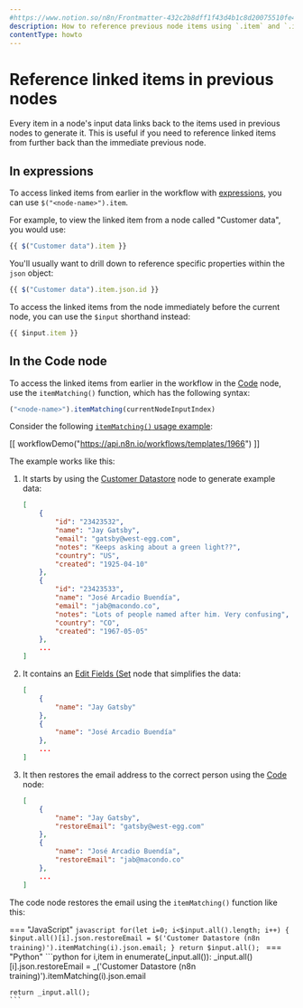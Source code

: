 ```yaml
---
#https://www.notion.so/n8n/Frontmatter-432c2b8dff1f43d4b1c8d20075510fe4
description: How to reference previous node items using `.item` and `.itemMatching()`.
contentType: howto
---
```


<!-- vale off -->

# Reference linked items in previous nodes

Every item in a node's input data links back to the items used in previous nodes to generate it. This is useful if you need to reference linked items from further back than the immediate previous node.

## In expressions

To access linked items from earlier in the workflow with [expressions](/glossary.md#expression-n8n), you can use `$("<node-name>").item`.

For example, to view the linked item from a node called "Customer data", you would use:

```javascript
{{ $("Customer data").item }}
```

You'll usually want to drill down to reference specific properties within the `json` object:

```javascript
{{ $("Customer data").item.json.id }}
```

To access the linked items from the node immediately before the current node, you can use the `$input` shorthand instead:

```javascript
{{ $input.item }}
```

## In the Code node

To access the linked items from earlier in the workflow in the [Code](/integrations/builtin/core-nodes/n8n-nodes-base.code/index.md) node, use the `itemMatching()` function, which has the following syntax:

```javascript
("<node-name>").itemMatching(currentNodeInputIndex)
```

Consider the following [`itemMatching()` usage example](https://n8n.io/workflows/1966-itemmatching-usage-example/):

[[ workflowDemo("https://api.n8n.io/workflows/templates/1966") ]]

The example works like this:

1. It starts by using the [Customer Datastore](/integrations/builtin/app-nodes/n8n-nodes-base.n8ntrainingcustomerdatastore.md) node to generate example data:
	```json
	[
		{
			"id": "23423532",
			"name": "Jay Gatsby",
			"email": "gatsby@west-egg.com",
			"notes": "Keeps asking about a green light??",
			"country": "US",
			"created": "1925-04-10"
		},
		{
			"id": "23423533",
			"name": "José Arcadio Buendía",
			"email": "jab@macondo.co",
			"notes": "Lots of people named after him. Very confusing",
			"country": "CO",
			"created": "1967-05-05"
		},
		...
    ]
	```
2. It contains an [Edit Fields (Set](/integrations/builtin/core-nodes/n8n-nodes-base.set.md) node that simplifies the data:
	```json
	[
		{
			"name": "Jay Gatsby"
		},
		{
			"name": "José Arcadio Buendía"
		},
        ...
	]
	```
3. It then restores the email address to the correct person using the [Code](/integrations/builtin/core-nodes/n8n-nodes-base.code/index.md) node:
	```json
	[
		{
			"name": "Jay Gatsby",
			"restoreEmail": "gatsby@west-egg.com"
		},
		{
			"name": "José Arcadio Buendía",
			"restoreEmail": "jab@macondo.co"
		},
		...
	]
	```

The code node restores the email using the `itemMatching()` function like this:

=== "JavaScript"
	```javascript
	for(let i=0; i<$input.all().length; i++) {
  		$input.all()[i].json.restoreEmail = $('Customer Datastore (n8n training)').itemMatching(i).json.email;
	}
	return $input.all();
	```
=== "Python"
	```python
	for i,item in enumerate(_input.all()):
  		_input.all()[i].json.restoreEmail = _('Customer Datastore (n8n training)').itemMatching(i).json.email

	return _input.all();
	```
